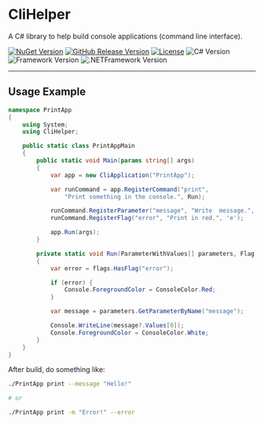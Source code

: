 # CliHelper

A C# library to help build console applications (command line interface).

[![NuGet Version][nuget-badge]][nuget]
[![GitHub Release Version][tag-badge]][releases]
[![License][license-badge]][license]
![C# Version][cs-ver-badge]
![Framework Version][framework-ver-badge]
![.NETFramework Version][net-ver-badge]

---

## Usage Example

```C#
namespace PrintApp
{
    using System;
    using CliHelper;

    public static class PrintAppMain
    {
        public static void Main(params string[] args)
        {
            var app = new CliApplication("PrintApp");

            var runCommand = app.RegisterCommand("print", 
                "Print something in the console.", Run);

            runCommand.RegisterParameter("message", "Write  message.", 'm');
            runCommand.RegisterFlag("error", "Print in red.", 'e');

            app.Run(args);
        }

        private static void Run(ParameterWithValues[] parameters, Flag[] flags)
        {
            var error = flags.HasFlag("error");

            if (error) {
                Console.ForegroundColor = ConsoleColor.Red;
            }

            var message = parameters.GetParameterByName("message");

            Console.WriteLine(message?.Values[0]);
            Console.ForegroundColor = ConsoleColor.White;
        }
    }
}
```

After build, do something like:

```bash
./PrintApp print --message "Hello!"

# or

./PrintApp print -m "Error!" --error
```

[nuget]: https://www.nuget.org/packages/CliHelper

[releases]: https://github.com/brunurd/CliHelper/releases
[changelog]: CHANGELOG.md
[license]: LICENSE

[nuget-badge]: https://img.shields.io/nuget/v/CliHelper
[license-badge]: https://img.shields.io/github/license/brunurd/CliHelper
[tag-badge]: https://img.shields.io/github/v/tag/brunurd/CliHelper?sort=semver
[cs-ver-badge]: https://img.shields.io/badge/C%23-7.3-621ee5
[framework-ver-badge]: https://img.shields.io/badge/framework-netstandard2.0-621ee5
[net-ver-badge]: https://img.shields.io/badge/.NET_Framework-4.6.1-621ee5
